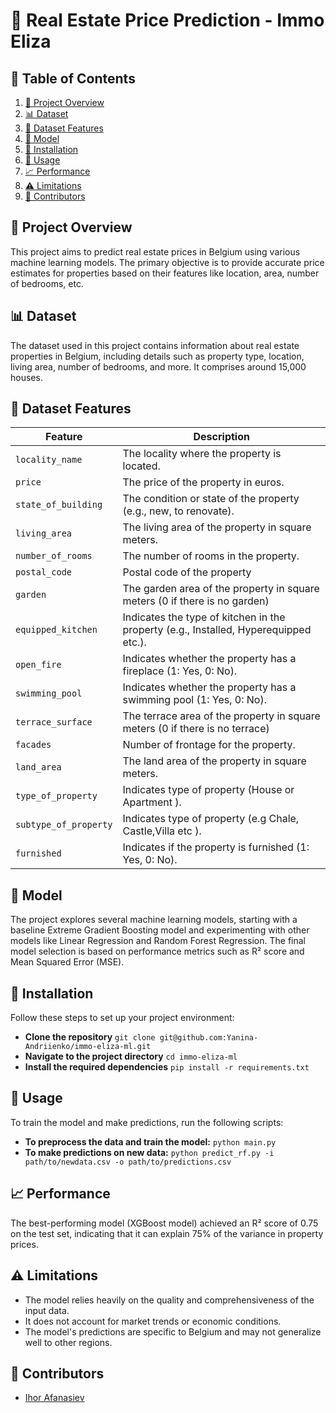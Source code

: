 # 🏡 Real Estate Price Prediction - Immo Eliza

## 📑 Table of Contents

1. [🔎 Project Overview](#project-overview)
2. [📊 Dataset](#dataset)
3. [🔢 Dataset Features](#dataset-features)
4. [🤖 Model](#model)
5. [🔧 Installation](#installation)
6. [🚀 Usage](#usage)
7. [📈 Performance](#performance)
8. [⚠️ Limitations](#limitations)
9. [👥 Contributors](#contributors)

## 🔎 Project Overview

This project aims to predict real estate prices in Belgium using various machine learning models. The primary objective is to provide accurate price estimates for properties based on their features like location, area, number of bedrooms, etc.

## 📊 Dataset

The dataset used in this project contains information about real estate properties in Belgium, including details such as property type, location, living area, number of bedrooms, and more. It comprises around 15,000 houses.

## 🔢 Dataset Features

| Feature              | Description                                                         |
| -------------------- | ------------------------------------------------------------------- |
| `locality_name`           | The locality where the property is located.                         | 
| `price`              | The price of the property in euros.                                 |
| `state_of_building` | The condition or state of the property (e.g., new, to renovate).    |
| `living_area`        | The living area of the property in square meters.                   |
| `number_of_rooms`           | The number of rooms in the property.                             |
| `postal_code`          | Postal code of the property                           |
| `garden`         | The garden area of the property in square meters (0 if there is no garden)        |
| `equipped_kitchen`            | Indicates the type of kitchen in the property (e.g., Installed, Hyperequipped etc.).      |
| `open_fire`          | Indicates whether the property has a fireplace (1: Yes, 0: No).     |
| `swimming_pool`       | Indicates whether the property has a swimming pool (1: Yes, 0: No). |
| `terrace_surface`        | The terrace area of the property in square meters (0 if there is no terrace)       |
| `facades`          | Number of frontage for the property.        |
| `land_area`       | The land area of the property in square meters.   |
| `type_of_property`     | Indicates type of property (House or Apartment ).              |
| `subtype_of_property`         | Indicates type of property (e.g Chale, Castle,Villa etc ).                    |
| `furnished`         | Indicates if the property is furnished (1: Yes, 0: No).                    |
## 🤖 Model

The project explores several machine learning models, starting with a baseline Extreme Gradient Boosting model and experimenting with other models like Linear Regression and Random Forest Regression. The final model selection is based on performance metrics such as R² score and Mean Squared Error (MSE).

## 🔧 Installation

Follow these steps to set up your project environment:

- **Clone the repository**
  `git clone git@github.com:Yanina-Andriienko/immo-eliza-ml.git`
- **Navigate to the project directory**
  `cd immo-eliza-ml`
- **Install the required dependencies**
  `pip install -r requirements.txt`

## 🚀 Usage

To train the model and make predictions, run the following scripts:

- **To preprocess the data and train the model:**
  `python main.py`
- **To make predictions on new data:**
  `python predict_rf.py -i path/to/newdata.csv -o path/to/predictions.csv`

## 📈 Performance

The best-performing model (XGBoost model) achieved an R² score of 0.75 on the test set, indicating that it can explain 75% of the variance in property prices.

## ⚠️ Limitations

- The model relies heavily on the quality and comprehensiveness of the input data.
- It does not account for market trends or economic conditions.
- The model's predictions are specific to Belgium and may not generalize well to other regions.

## 👥 Contributors

- [Ihor Afanasiev](https://www.linkedin.com/in/ihor-afanasiev-a50798268/)